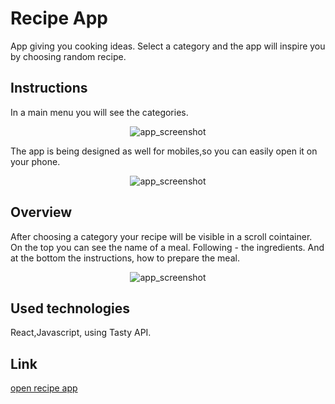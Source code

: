 # Recipe App

App giving you cooking ideas.
Select a category and the app will inspire you by choosing random recipe.

## Instructions

In a main menu you will see the categories.

<p align="center">
    <img src="https://github.com/PatrycjaMicle/recipe-app/blob/main/images/Screenshot1.jpg?raw=true" alt="app_screenshot" />
</p>

The app is being designed as well for mobiles,so you can easily open it on your phone.

<p align="center">
    <img src="https://github.com/PatrycjaMicle/recipe-app/blob/main/images/Screenshot2.jpg?raw=true" alt="app_screenshot" />
</p>

## Overview
After choosing a category your recipe will be visible in a scroll cointainer.
On the top you can see the name of a meal.
Following - the ingredients.
And at the bottom the instructions, how to prepare the meal.

<p align="center">
    <img src="https://github.com/PatrycjaMicle/recipe-app/blob/main/images/Screenshot4.jpg?raw=true" alt="app_screenshot" />
</p>

## Used technologies

React,Javascript, using Tasty API.

## Link

[open recipe app](https://patrycjamicle.github.io/recipe-app/)